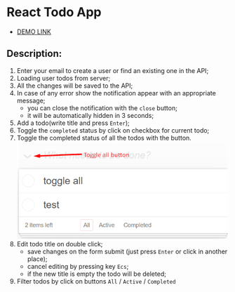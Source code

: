 # React Todo App

- [DEMO LINK](https://BudnikOleksii.github.io/Todo_App/)

## Description:
1. Enter your email to create a user or find an existing one in the API;
1. Loading user todos from server;
1. All the changes will be saved to the API;
1. In case of any error show the notification appear with an appropriate message;
    - you can close the notification with the `close` button;
    - it will be automatically hidden in 3 seconds;
1. Add a todo(write title and press `Enter`);
1. Toggle the `completed` status by click on checkbox for current todo;
1. Toggle the completed status of all the todos with the button.
   ![Toggle button](./src/ToggleBtn.png)
1. Edit todo title on double click;
    - save changes on the form submit (just press `Enter` or click in another place);
    - cancel editing by pressing key `Ecs`;
    - if the new title is empty the todo will be deleted;
1. Filter todos by click on buttons `All` / `Active` / `Completed`
